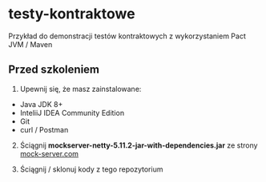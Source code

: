 # testy-kontraktowe
Przykład do demonstracji testów kontraktowych z wykorzystaniem Pact JVM / Maven

## Przed szkoleniem

1. Upewnij się, że masz zainstalowane:

* Java JDK 8+
* InteliiJ IDEA Community Edition
* Git
* curl / Postman

2. Ściągnij **mockserver-netty-5.11.2-jar-with-dependencies.jar** ze strony [mock-server.com](https://mock-server.com/where/downloads.html)

3. Ściągnij / sklonuj kody z tego repozytorium

